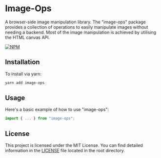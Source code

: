 # Image-Ops

A browser-side image manipulation library. The "image-ops" package provides a collection of operations to easily manipulate images without needing a backend. Most of the image manipulation is achieved by utilising the HTML canvas API.

[![NPM](https://img.shields.io/npm/v/image-ops.svg)](https://www.npmjs.com/package/image-ops)

## Installation

To install via yarn:

```bash
yarn add image-ops
```

## Usage

Here's a basic example of how to use "image-ops":

```javascript
import { ... } from "image-ops";
```

## License

This project is licensed under the MIT License. You can find detailed information in the [LICENSE](./LICENSE) file located in the root directory.
